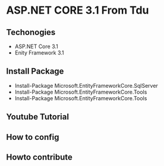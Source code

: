 # ASP.NET CORE 3.1 From Tdu
## Techonogies
- ASP.NET Core 3.1
- Enity Framework 3.1
## Install Package
- Install-Package Microsoft.EntityFrameworkCore.SqlServer
- Install-Package Microsoft.EntityFrameworkCore.Tools
- Install-Package Microsoft.EntityFrameworkCore.Tools
## Youtube Tutorial
## How to config
## Howto contribute
